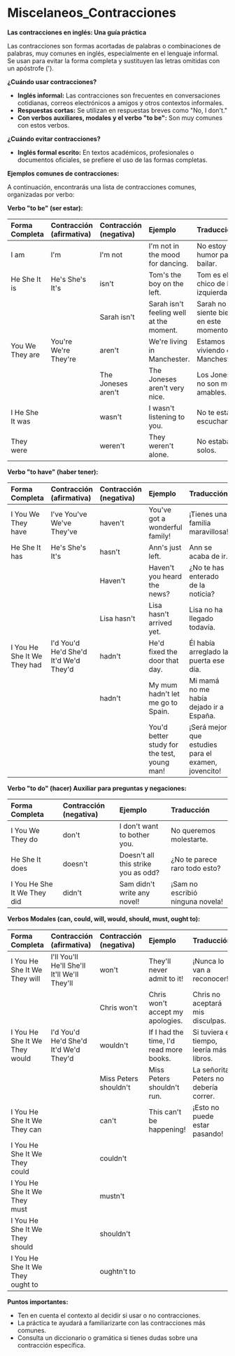 # Miscelaneos_Contracciones



**Las contracciones en inglés: Una guía práctica**

Las contracciones son formas acortadas de palabras o combinaciones de palabras, muy comunes en inglés, especialmente en el lenguaje informal. Se usan para evitar la forma completa y sustituyen las letras omitidas con un apóstrofe (').

**¿Cuándo usar contracciones?**

*   **Inglés informal:** Las contracciones son frecuentes en conversaciones cotidianas, correos electrónicos a amigos y otros contextos informales.
*   **Respuestas cortas:** Se utilizan en respuestas breves como "No, I don't."
*   **Con verbos auxiliares, modales y el verbo "to be":** Son muy comunes con estos verbos.

**¿Cuándo evitar contracciones?**

*   **Inglés formal escrito:** En textos académicos, profesionales o documentos oficiales, se prefiere el uso de las formas completas.

**Ejemplos comunes de contracciones:**

A continuación, encontrarás una lista de contracciones comunes, organizadas por verbo:

**Verbo "to be" (ser estar):**

| Forma Completa | Contracción (afirmativa) | Contracción (negativa) | Ejemplo                                  | Traducción                               |
| :------------- | :---------------------- | :----------------------- | :--------------------------------------- | :----------------------------------------- |
| I am          | I'm                     | I'm not                  | I'm not in the mood for dancing.         | No estoy de humor para bailar.             |
| He She It is  | He's She's It's         | isn't                    | Tom's the boy on the left.               | Tom es el chico de la izquierda.          |
|             |                     | Sarah isn't               | Sarah isn't feeling well at the moment. | Sarah no se siente bien en este momento. |
| You We They are| You're We're They're   | aren't                   | We're living in Manchester.             | Estamos viviendo en Manchester.             |
|             |                     | The Joneses aren't          | The Joneses aren't very nice.          | Los Jones no son muy amables.            |
| I He She It was|                       | wasn't                   | I wasn't listening to you.              | No te estaba escuchando.                    |
| They were       |                       | weren't                   | They weren't alone.                     | No estaban solos.                       |

**Verbo "to have" (haber tener):**

| Forma Completa | Contracción (afirmativa) | Contracción (negativa) | Ejemplo                               | Traducción                                |
| :------------- | :---------------------- | :----------------------- | :------------------------------------- | :------------------------------------------ |
| I You We They have| I've You've We've They've  | haven't                  | You've got a wonderful family!        | ¡Tienes una familia maravillosa!            |
| He She It has| He's She's It's         | hasn't                  | Ann's just left.                       | Ann se acaba de ir.                         |
|             |                         | Haven't                  | Haven't you heard the news?             | ¿No te has enterado de la noticia?          |
|             |                         | Lisa hasn't              | Lisa hasn't arrived yet.               | Lisa no ha llegado todavía.                |
| I You He She It We They had| I'd You'd He'd She'd It'd We'd They'd | hadn't                  | He'd fixed the door that day.           | Él había arreglado la puerta ese día.       |
|             |                         | hadn't                 | My mum hadn't let me go to Spain.      | Mi mamá no me había dejado ir a España.   |
|              |                         |                         | You'd better study for the test, young man! | ¡Será mejor que estudies para el examen, jovencito! |

**Verbo "to do" (hacer)    Auxiliar para preguntas y negaciones:**

| Forma Completa | Contracción (negativa) | Ejemplo                           | Traducción                            |
| :------------- | :---------------------- | :-------------------------------- | :------------------------------------- |
| I You We They do | don't                   | I don't want to bother you.      | No queremos molestarte.               |
| He She It does| doesn't                  | Doesn't all this strike you as odd? | ¿No te parece raro todo esto?         |
| I You He She It We They did| didn't                 | Sam didn't write any novel!       | ¡Sam no escribió ninguna novela!      |

**Verbos Modales (can, could, will, would, should, must, ought to):**

| Forma Completa | Contracción (afirmativa) | Contracción (negativa) | Ejemplo                            | Traducción                              |
| :------------- | :---------------------- | :----------------------- | :---------------------------------- | :--------------------------------------- |
| I You He She It We They will | I'll You'll He'll She'll It'll We'll They'll | won't                  | They'll never admit to it!         | ¡Nunca lo van a reconocer!            |
|             |                         | Chris won't               | Chris won't accept my apologies.  | Chris no aceptará mis disculpas.        |
| I You He She It We They would | I'd You'd He'd She'd It'd We'd They'd| wouldn't                  | If I had the time, I'd read more books.| Si tuviera el tiempo, leería más libros.|
|             |                         | Miss Peters shouldn't               | Miss Peters shouldn't run.  | La señorita Peters no debería correr.        |
| I You He She It We They can |                         | can't              | This can't be happening!| ¡Esto no puede estar pasando!|
|I You He She It We They could |                         | couldn't| | |
| I You He She It We They must |                         | mustn't| | |
| I You He She It We They should |                         | shouldn't| | |
| I You He She It We They ought to |                         | oughtn't to| | |

**Puntos importantes:**

*   Ten en cuenta el contexto al decidir si usar o no contracciones.
*   La práctica te ayudará a familiarizarte con las contracciones más comunes.
*   Consulta un diccionario o gramática si tienes dudas sobre una contracción específica.
